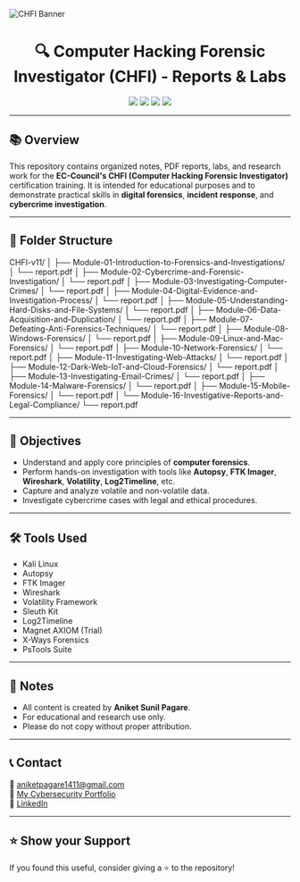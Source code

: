 ![CHFI Banner](https://i.imgur.com/Gt0wPXd.png)

<h1 align="center">🔍 Computer Hacking Forensic Investigator (CHFI) - Reports & Labs</h1>

<p align="center">
  <img src="https://img.shields.io/badge/Status-In%20Progress-blue.svg">
  <img src="https://img.shields.io/badge/Modules-Complete%20List-orange">
  <img src="https://img.shields.io/badge/Made%20By-Aniket%20Sunil%20Pagare-success">
  <img src="https://img.shields.io/badge/CHFI-v10-informational">
</p>

---

## 📚 Overview

This repository contains organized notes, PDF reports, labs, and research work for the **EC-Council's CHFI (Computer Hacking Forensic Investigator)** certification training. It is intended for educational purposes and to demonstrate practical skills in **digital forensics**, **incident response**, and **cybercrime investigation**.

---

## 📁 Folder Structure

CHFI-v11/
│
├── Module-01-Introduction-to-Forensics-and-Investigations/
│ └── report.pdf
│
├── Module-02-Cybercrime-and-Forensic-Investigation/
│ └── report.pdf
│
├── Module-03-Investigating-Computer-Crimes/
│ └── report.pdf
│
├── Module-04-Digital-Evidence-and-Investigation-Process/
│ └── report.pdf
│
├── Module-05-Understanding-Hard-Disks-and-File-Systems/
│ └── report.pdf
│
├── Module-06-Data-Acquisition-and-Duplication/
│ └── report.pdf
│
├── Module-07-Defeating-Anti-Forensics-Techniques/
│ └── report.pdf
│
├── Module-08-Windows-Forensics/
│ └── report.pdf
│
├── Module-09-Linux-and-Mac-Forensics/
│ └── report.pdf
│
├── Module-10-Network-Forensics/
│ └── report.pdf
│
├── Module-11-Investigating-Web-Attacks/
│ └── report.pdf
│
├── Module-12-Dark-Web-IoT-and-Cloud-Forensics/
│ └── report.pdf
│
├── Module-13-Investigating-Email-Crimes/
│ └── report.pdf
│
├── Module-14-Malware-Forensics/
│ └── report.pdf
│
├── Module-15-Mobile-Forensics/
│ └── report.pdf
│
└── Module-16-Investigative-Reports-and-Legal-Compliance/
└── report.pdf


---

## 🚀 Objectives

- Understand and apply core principles of **computer forensics**.
- Perform hands-on investigation with tools like **Autopsy**, **FTK Imager**, **Wireshark**, **Volatility**, **Log2Timeline**, etc.
- Capture and analyze volatile and non-volatile data.
- Investigate cybercrime cases with legal and ethical procedures.

---

## 🛠 Tools Used

- Kali Linux
- Autopsy
- FTK Imager
- Wireshark
- Volatility Framework
- Sleuth Kit
- Log2Timeline
- Magnet AXIOM (Trial)
- X-Ways Forensics
- PsTools Suite

---

## 📌 Notes

- All content is created by **Aniket Sunil Pagare**.
- For educational and research use only.
- Please do not copy without proper attribution.

---

## 📞 Contact

📧 aniketpagare1411@gmail.com  
📁 [My Cybersecurity Portfolio](https://yourportfolio.link)  
🔗 [LinkedIn](https://www.linkedin.com/in/aniketpagare)  

---

## ⭐ Show your Support

If you found this useful, consider giving a ⭐ to the repository!

